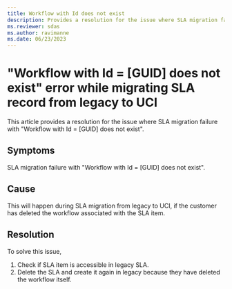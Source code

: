 ```yaml
---
title: Workflow with Id does not exist
description: Provides a resolution for the issue where SLA migration failed with "Workflow with Id = [GUID] does not exist".
ms.reviewer: sdas
ms.author: ravimanne
ms.date: 06/23/2023
---
```

# "Workflow with Id = [GUID] does not exist" error while migrating SLA record from legacy to UCI

This article provides a resolution for the issue where SLA migration failure with "Workflow with Id = [GUID] does not exist".

## Symptoms

SLA migration failure with "Workflow with Id = [GUID] does not exist".

## Cause

This will happen during SLA migration from legacy to UCI, if the customer has deleted the workflow associated with the SLA item.

## Resolution

To solve this issue, 

1.	Check if SLA item is accessible in legacy SLA.
2.	Delete the SLA and create it again in legacy because they have deleted the workflow itself.
